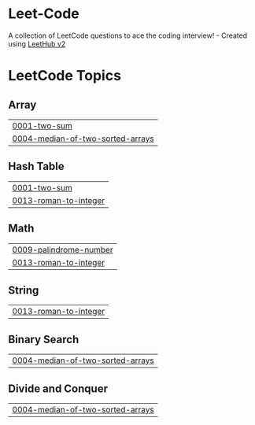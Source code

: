 # Leet-Code
A collection of LeetCode questions to ace the coding interview! - Created using [LeetHub v2](https://github.com/arunbhardwaj/LeetHub-2.0)

<!---LeetCode Topics Start-->
# LeetCode Topics
## Array
|  |
| ------- |
| [0001-two-sum](https://github.com/YasirY-ux/Leet-Code/tree/master/0001-two-sum) |
| [0004-median-of-two-sorted-arrays](https://github.com/YasirY-ux/Leet-Code/tree/master/0004-median-of-two-sorted-arrays) |
## Hash Table
|  |
| ------- |
| [0001-two-sum](https://github.com/YasirY-ux/Leet-Code/tree/master/0001-two-sum) |
| [0013-roman-to-integer](https://github.com/YasirY-ux/Leet-Code/tree/master/0013-roman-to-integer) |
## Math
|  |
| ------- |
| [0009-palindrome-number](https://github.com/YasirY-ux/Leet-Code/tree/master/0009-palindrome-number) |
| [0013-roman-to-integer](https://github.com/YasirY-ux/Leet-Code/tree/master/0013-roman-to-integer) |
## String
|  |
| ------- |
| [0013-roman-to-integer](https://github.com/YasirY-ux/Leet-Code/tree/master/0013-roman-to-integer) |
## Binary Search
|  |
| ------- |
| [0004-median-of-two-sorted-arrays](https://github.com/YasirY-ux/Leet-Code/tree/master/0004-median-of-two-sorted-arrays) |
## Divide and Conquer
|  |
| ------- |
| [0004-median-of-two-sorted-arrays](https://github.com/YasirY-ux/Leet-Code/tree/master/0004-median-of-two-sorted-arrays) |
<!---LeetCode Topics End-->